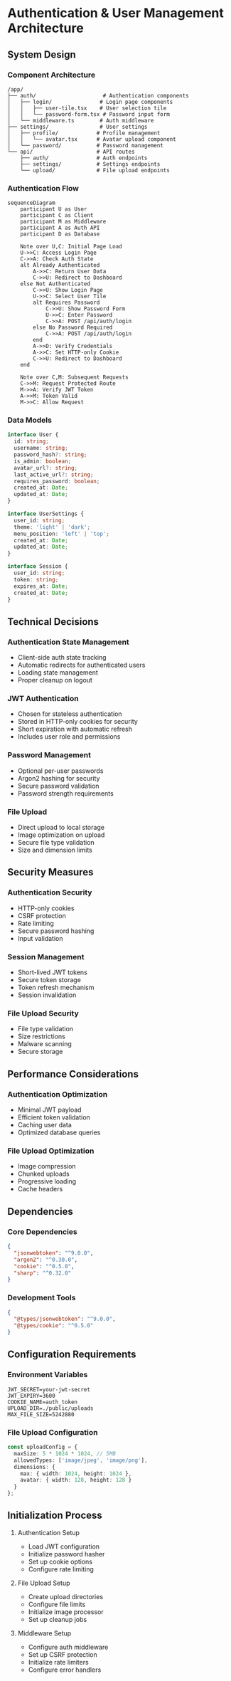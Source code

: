 # Authentication & User Management Architecture

## System Design

### Component Architecture
```
/app/
├── auth/                     # Authentication components
│   ├── login/               # Login page components
│   │   ├── user-tile.tsx    # User selection tile
│   │   └── password-form.tsx # Password input form
│   └── middleware.ts        # Auth middleware
├── settings/                # User settings
│   ├── profile/            # Profile management
│   │   └── avatar.tsx      # Avatar upload component
│   └── password/           # Password management
└── api/                    # API routes
    ├── auth/               # Auth endpoints
    ├── settings/           # Settings endpoints
    └── upload/             # File upload endpoints
```

### Authentication Flow
```mermaid
sequenceDiagram
    participant U as User
    participant C as Client
    participant M as Middleware
    participant A as Auth API
    participant D as Database

    Note over U,C: Initial Page Load
    U->>C: Access Login Page
    C->>A: Check Auth State
    alt Already Authenticated
        A->>C: Return User Data
        C->>U: Redirect to Dashboard
    else Not Authenticated
        C->>U: Show Login Page
        U->>C: Select User Tile
        alt Requires Password
            C->>U: Show Password Form
            U->>C: Enter Password
            C->>A: POST /api/auth/login
        else No Password Required
            C->>A: POST /api/auth/login
        end
        A->>D: Verify Credentials
        A->>C: Set HTTP-only Cookie
        C->>U: Redirect to Dashboard
    end
    
    Note over C,M: Subsequent Requests
    C->>M: Request Protected Route
    M->>A: Verify JWT Token
    A->>M: Token Valid
    M->>C: Allow Request
```

### Data Models

```typescript
interface User {
  id: string;
  username: string;
  password_hash?: string;
  is_admin: boolean;
  avatar_url?: string;
  last_active_url?: string;
  requires_password: boolean;
  created_at: Date;
  updated_at: Date;
}

interface UserSettings {
  user_id: string;
  theme: 'light' | 'dark';
  menu_position: 'left' | 'top';
  created_at: Date;
  updated_at: Date;
}

interface Session {
  user_id: string;
  token: string;
  expires_at: Date;
  created_at: Date;
}
```

## Technical Decisions

### Authentication State Management
- Client-side auth state tracking
- Automatic redirects for authenticated users
- Loading state management
- Proper cleanup on logout

### JWT Authentication
- Chosen for stateless authentication
- Stored in HTTP-only cookies for security
- Short expiration with automatic refresh
- Includes user role and permissions

### Password Management
- Optional per-user passwords
- Argon2 hashing for security
- Secure password validation
- Password strength requirements

### File Upload
- Direct upload to local storage
- Image optimization on upload
- Secure file type validation
- Size and dimension limits

## Security Measures

### Authentication Security
- HTTP-only cookies
- CSRF protection
- Rate limiting
- Secure password hashing
- Input validation

### Session Management
- Short-lived JWT tokens
- Secure token storage
- Token refresh mechanism
- Session invalidation

### File Upload Security
- File type validation
- Size restrictions
- Malware scanning
- Secure storage

## Performance Considerations

### Authentication Optimization
- Minimal JWT payload
- Efficient token validation
- Caching user data
- Optimized database queries

### File Upload Optimization
- Image compression
- Chunked uploads
- Progressive loading
- Cache headers

## Dependencies

### Core Dependencies
```json
{
  "jsonwebtoken": "^9.0.0",
  "argon2": "^0.30.0",
  "cookie": "^0.5.0",
  "sharp": "^0.32.0"
}
```

### Development Tools
```json
{
  "@types/jsonwebtoken": "^9.0.0",
  "@types/cookie": "^0.5.0"
}
```

## Configuration Requirements

### Environment Variables
```env
JWT_SECRET=your-jwt-secret
JWT_EXPIRY=3600
COOKIE_NAME=auth_token
UPLOAD_DIR=./public/uploads
MAX_FILE_SIZE=5242880
```

### File Upload Configuration
```typescript
const uploadConfig = {
  maxSize: 5 * 1024 * 1024, // 5MB
  allowedTypes: ['image/jpeg', 'image/png'],
  dimensions: {
    max: { width: 1024, height: 1024 },
    avatar: { width: 128, height: 128 }
  }
};
```

## Initialization Process

1. Authentication Setup
   - Load JWT configuration
   - Initialize password hasher
   - Set up cookie options
   - Configure rate limiting

2. File Upload Setup
   - Create upload directories
   - Configure file limits
   - Initialize image processor
   - Set up cleanup jobs

3. Middleware Setup
   - Configure auth middleware
   - Set up CSRF protection
   - Initialize rate limiters
   - Configure error handlers 

